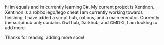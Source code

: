 hi im equals and im currently learning C#.
My current project is Xentinon. Xentinon is a roblox lego/lego cheat I am currently working towards finishing.
I have added a script hub, options, and a main executor. 
Currently the scripthub only contains Owl hub, Darkhub, and CMD-X, I am looking to add more.


Thanks for reading, adding more soon!
